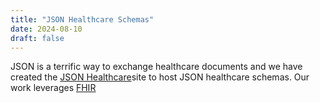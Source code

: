 ```yaml
---
title: "JSON Healthcare Schemas"
date: 2024-08-10
draft: false
---
```

JSON is a terrific way to exchange healthcare documents and we have created the [JSON Healthcare](https://json-healthcare.org)site to host JSON healthcare schemas. Our work leverages [FHIR](https://fhir.org)
